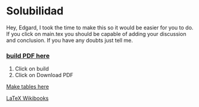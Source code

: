# Solubilidad

Hey, Edgard, I took the time to make this so it would be easier for you to do. If you click on main.tex you should be capable of adding your discussion and conclusion. If you have any doubts just tell me.

### [build PDF here](https://www.sharelatex.com/github/repos/eskalvarado/Solubilidad)
1. Click on build
2. Click on Download PDF

[Make tables here](http://www.tablesgenerator.com/)

[LaTeX Wikibooks](https://en.wikibooks.org/wiki/LaTeX)
